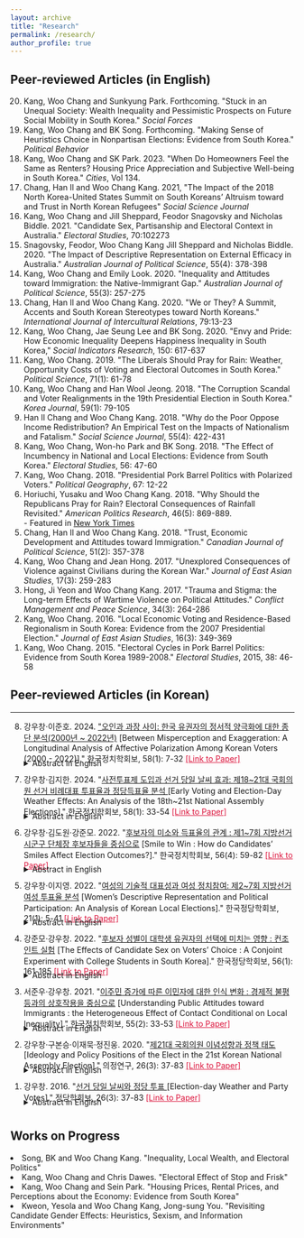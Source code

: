 ```yaml
---
layout: archive
title: "Research"
permalink: /research/
author_profile: true
---
```


## Peer-reviewed Articles (in English)
<ol start="20" reversed>
  <li>Kang, Woo Chang and Sunkyung Park. Forthcoming. "Stuck in an Unequal Society: Wealth Inequality and Pessimistic Prospects on Future Social Mobility in South Korea." <i>Social Forces</i></li>
  <li>Kang, Woo Chang and BK Song. Forthcoming. "Making Sense of Heuristics Choice in Nonpartisan Elections: Evidence from South Korea." <i>Political Behavior</i></li>
  <li>Kang, Woo Chang and SK Park. 2023. "When Do Homeowners Feel the Same as Renters? Housing Price Appreciation and Subjective Well-being in South Korea." <i>Cities</i>, Vol 134.</li>
  <li>Chang, Han Il and Woo Chang Kang. 2021, "The Impact of the 2018 North Korea-United States Summit on South Koreans’ Altruism toward and Trust in North Korean Refugees" <i>Social Science Journal</i></li>
  <li>Kang, Woo Chang and Jill Sheppard, Feodor Snagovsky and Nicholas Biddle. 2021. "Candidate Sex, Partisanship and Electoral Context in Australia." <i>Electoral Studies</i>, 70:102273</li>
  <li>Snagovsky, Feodor, Woo Chang Kang Jill Sheppard and Nicholas Biddle. 2020. "The Impact of Descriptive Representation on External Efficacy in Australia." <i>Australian Journal of Political Science</i>, 55(4): 378-398</li>
  <li>Kang, Woo Chang and Emily Look. 2020. "Inequality and Attitudes toward Immigration: the Native-Immigrant Gap." <i>Australian Journal of Political Science</i>, 55(3): 257-275</li>
  <li>Chang, Han Il and Woo Chang Kang. 2020. "We or They? A Summit, Accents and South Korean Stereotypes toward North Koreans." <i>International Journal of Intercultural Relations</i>, 79:13-23</li>
  <li>Kang, Woo Chang, Jae Seung Lee and BK Song. 2020. "Envy and Pride: How Economic Inequality Deepens Happiness Inequality in South Korea," <i>Social Indicators Research</i>, 150: 617-637</li>
  <li>Kang, Woo Chang. 2019. "The Liberals Should Pray for Rain: Weather, Opportunity Costs of Voting and Electoral Outcomes in South Korea." <i>Political Science</i>, 71(1): 61-78</li>
  <li>Kang, Woo Chang and Han Wool Jeong. 2018. "The Corruption Scandal and Voter Realignments in the 19th Presidential Election in South Korea." <i>Korea Journal</i>, 59(1): 79-105</li>
  <li>Han Il Chang and Woo Chang Kang. 2018. "Why do the Poor Oppose Income Redistribution? An Empirical Test on the Impacts of Nationalism and Fatalism." <i>Social Science Journal</i>, 55(4): 422-431</li>
  <li>Kang, Woo Chang, Won-ho Park and BK Song. 2018. "The Effect of Incumbency in National and Local Elections: Evidence from South Korea." <i>Electoral Studies</i>, 56: 47-60</li>
  <li>Kang, Woo Chang. 2018. "Presidential Pork Barrel Politics with Polarized Voters." <i>Political Geography</i>, 67: 12-22</li>
  <li>Horiuchi, Yusaku and Woo Chang Kang. 2018. "Why Should the Republicans Pray for Rain? Electoral Consequences of Rainfall Revisited." <i>American Politics Research</i>, 46(5): 869-889. <br> - Featured in <a href="https://goo.gl/pSs4Z6">New York Times</a></li>
  <li>Chang, Han Il and Woo Chang Kang. 2018. "Trust, Economic Development and Attitudes toward Immigration." <i>Canadian Journal of Political Science</i>, 51(2): 357-378</li>
  <li>Kang, Woo Chang and Jean Hong. 2017. "Unexplored Consequences of Violence against Civilians during the Korean War." <i>Journal of East Asian Studies</i>, 17(3): 259-283</li>
  <li>Hong, Ji Yeon and Woo Chang Kang. 2017. "Trauma and Stigma: the Long-term Effects of Wartime Violence on Political Attitudes." <i>Conflict Management and Peace Science</i>, 34(3): 264-286</li>
  <li>Kang, Woo Chang. 2016. "Local Economic Voting and Residence-Based Regionalism in South Korea: Evidence from the 2007 Presidential Election." <i>Journal of East Asian Studies</i>, 16(3): 349-369</li>
  <li>Kang, Woo Chang. 2015. "Electoral Cycles in Pork Barrel Politics: Evidence from South Korea 1989-2008." <i>Electoral Studies</i>, 2015, 38: 46-58</li>
</ol>

## Peer-reviewed Articles (in Korean)
--- 
<ol start="8" reversed>
<li>강우창&middot;이준호. 2024. <a href = "https://bit.ly/3xjV5DM">"오인과 과장 사이: 한국 유권자의 정서적 양극화에 대한 종단 분석(2000년 ~ 2022년)</a> [Between Misperception and Exaggeration: A Longitudinal Analysis of Affective Polarization Among Korean Voters (2000 - 2022)]." 한국정치학회보, 58(1): 7-32 <a href = "https://bit.ly/3xjV5DM" style="color: crimson;">[Link to Paper]</a></li>
<details>
    <summary style="margin-top: -10px; margin-bottom: 10px;">Abstract in English</summary>
    <p style="margin-left: 20px;margin-top: -10px">
      Despite concerns about the increasing affective polarization among Korean voters, there has been a lack of empirical evidence to support this claim. This study examines whether affective polarization as a 'process' is occurring among Korean voters, exploiting voter opinion polls from six National Assembly elections conducted since 2000. The analysis at both the aggregate and individual levels failed to find evidence that affective polarization is intensifying in Korea. At the aggregate level, both the partisan based polarization index and the Wagner polarization index which includes non-partisans, peaked in 2004, followed by a decreasing trend until 2016. There was an increase in emotional polarization between 2016 and 2020, but further analysis in 2022 revealed that this increase is not continuing. At the individual level, we reconfirmed the significant correlation between affective polarization and factors like strong partisan identity, ideological intensity, and perceptions of ideological polarization within parties; however, this study did not find evidence that these variables are exacerbating affective polarization.
    </p>
  </details>
<li>강우창&middot;김지한. 2024. "<a href = "https://bit.ly/3KK8KHm">사전투표제 도입과 선거 당일 날씨 효과: 제18~21대 국회의원 선거 비례대표 투표율과 정당득표율 분석 </a> [Early Voting and Election-Day Weather Effects: An Analysis of the 18th~21st National Assembly Elections]." 한국정치학회보, 58(1): 33-54 <a href = "https://bit.ly/3KK8KHm" style="color: crimson;">[Link to Paper]</a></li>
<details>
    <summary style="margin-top: -10px; margin-bottom: 10px;">Abstract in English</summary>
    <p style="margin-left: 20px;margin-top: -10px">
      Despite the widespread interest in the effects of weather on elections and the effects of the early voting system, how the early voting system affects the election-day weather effects remains as lacuna. This paper argues that the system mitigates the effects of election-day weather on election, by providing voters with the opportunity to avoid the weather-related costs of voting. An analysis of election-day precipitation and temperature data at the regional level and 18th-21st Korean legislative election results corroborates empirical evidence. The results show that election-day rain increased the vote share of liberal parties and decreased that of conservative parties when the early voting was not available, whereas these effects disappeared as the early voting system was introduced. Relatedly, the election-day rain increased the turnout of those aged 20-24 and decreased turnout of those over 50, whereas these effects vanished with the early voting system. The findings suggest that voters who are sensitive to the direct costs and opportunity costs of voting are taking advantage of the system, based on their anticipation of election-day weather.
    </p>
  </details>
<li>강우창&middot;김도원&middot;강준모. 2022. "<a href = "https://bit.ly/4cmR2Fx">후보자의 미소와 득표율의 관계 : 제1~7회 지방선거 시군구 단체장 후보자들을 중심으로</a> [Smile to Win : How do Candidates’ Smiles Affect Election Outcomes?]." 한국정치학회보, 56(4): 59-82 <a href = "https://bit.ly/4cmR2Fx" style="color: crimson;">[Link to Paper]</a></li>
<details>
    <summary style="margin-top: -10px; margin-bottom: 10px;">Abstract in English</summary>
    <p style="margin-left: 20px;margin-top: -10px">
      How do candidates’ appearance affect election outcomes? Under bounded rationality, voters use a variety of heuristics in their political decision-making. Previous studies have found mixed evidence on whether candidates' appearances, particularly their smiles, serve as heuristics and influence election outcomes. In this regard, this study investigates the effect of smiles on vote shares using election posters of candidates running in South Korean local elections. The candidate's smile, as measured by Microsoft Azure, increased the vote share by 1.5 to 2.6%p. The size and statistical significance of the smile effect varied depending on the electoral competitiveness and number of candidates. Overall, this study shows that candidates' smiles help them win votes in specific electoral contexts.
    </p>
  </details>
<li>강우창&middot;이지영. 2022. "<a href="https://bit.ly/3xmxfr4">여성의 기술적 대표성과 여성 정치참여: 제2~7회 지방선거 여성 투표율 분석</a> [Women’s Descriptive Representation and Political Participation: An Analysis of Korean Local Elections]." 한국정당학회보, 21(1): 5-41 <a href = "https://bit.ly/3xmxfr4" style="color: crimson;">[Link to Paper]</a></li>
<details>
    <summary style="margin-top: -10px; margin-bottom: 10px;">Abstract in English</summary>
    <p style="margin-left: 20px;margin-top: -10px">
      Underrepresentation of women in politics is a widely recognized problem in Korea, yet empirical studies on the effect of women’s descriptive representation on female political participation are nonexistent. This research analyzes the effect of the number of female candidates and electees during the 2nd~7th Korean local elections on female turnout, revealing that female turnout increased when more female candidates ran for office and more female candidates were elected in the previous election. According to an analysis based on age, the effect of increased female representation on female turnout is most profound amongst female voters in their late 20s to 40s but not as substantial for women in their early 20s or 50s and beyond. Based on results by elections, increased female turnout due to greater representation initially appeared in the 5th election, when mandatory gender quota laws were implemented. Moreover, the effect of the number of elected females on female turnout is larger than that of the number of female candidates. These results show that an increase in female candidates and electees can lead to an increase in women’s political participation.
    </p>
  </details>
<li>강준모&middot;강우창. 2022. "<a href="https://bit.ly/3xbq98S">후보자 성별이 대학생 유권자의 선택에 미치는 영향 : 컨조인트 실험</a> [The Effects of Candidate Sex on Voters’ Choice : A Conjoint Experiment with College Students in South Korea]." 한국정당학회보, 56(1): 161-185 <a href = "https://bit.ly/3xbq98S" style="color: crimson;">[Link to Paper]</a></li>
<details>
    <summary style="margin-top: -10px; margin-bottom: 10px;">Abstract in English</summary>
    <p style="margin-left: 20px;margin-top: -10px">
      How does the candidate's sex affect voters' choice? Previous studies in South Korea have shown that the candidate's sex does not affect voters' choice. However, the analysis of the observational data such as aggregated election outcomes or survey data is limited in examining the causal effect of a candidate's sex on voters' choice. The effect of candidate sex may be offset from each other when voters engage in the cosex voting, where male voters vote for male candidates and female voters vote for female candidates. The survey data analysis, on the other hand, suffers from the selection issue given that only a small number of qualified female candidates run for elections. In this sense, this study examines the causal effect of the candidate's sex on voters' choices through a conjoint experiment. The results suggest that cosex voting occurs among college students, which continued even after reflecting on the effects of political parties.
    </p>
  </details>

<li>서준우&middot;강우창. 2021. "<a href="https://bit.ly/4esLues">이주민 증가에 따른 이민자에 대한 인식 변화 : 경제적 불평등과의 상호작용을 중심으로</a> [Understanding Public Attitudes toward Immigrants : the Heterogeneous Effect of Contact Conditional on Local Inequality]." 한국정치학회보, 55(2): 33-53 <a href = "https://bit.ly/4esLues" style="color: crimson;">[Link to Paper]</a></li>
<details>
    <summary style="margin-top: -10px; margin-bottom: 10px;">Abstract in English</summary>
    <p style="margin-left: 20px;margin-top: -10px">
      The immigration level in Korea has been increasing amidst worsening individual attitudes toward immigrants. Does this mean that the increase in immigration levels leads to a negative public attitude toward immigrants? Intergroup Contact Theory supposes that a larger migrant population leads to positive attitudes: frequent contact alleviates intergroup prejudice and improves relations. This paper suggests that there can be both 'good contact' or 'bad contact' depending on local contextual characteristics, such as inequality. This paper reviews the effect of local economic inequality and local immigrant stock on public attitudes by matching the Seoul Survey dataset(2010-2017) with originally generated local economic inequality levels. With a multi-level time-series data of twenty-five local level districts, six-year spans, and 274,514 individual observations, we find that local districts with larger immigrant populations and lower inequality levels are more likely to exhibit positive attitudes, and the positive effect of the immigrant population on public attitudes diminishes as the inequality level increases. These findings suggest that the deteriorating net level of public attitudes toward immigrants is attributable to economic inequality rather than the size of the immigrant population.
    </p>
  </details>
<li>강우창&middot;구본승&middot;이재묵&middot;정진웅. 2020. "<a href="https://bit.ly/3VKi8Ru">제21대 국회의원 이념성향과 정책 태도 </a> [Ideology and Policy Positions of the Elect in the 21st Korean National Assembly Election]." 의정연구, 26(3): 37-83 <a href = "https://bit.ly/3VKi8Ru" style="color: crimson;">[Link to Paper]</a></li>
<details>
    <summary style="margin-top: -10px; margin-bottom: 10px;">Abstract in English</summary>
    <p style="margin-left: 20px;margin-top: -10px">
      This paper presents the results of ‘The Survey on the 21st National Assembly members’ conducted by the Korean Association of Party Studies (KAPS) and the Hankyoreh following the 21st Korean National Assembly Election. Since the 16th Korean National Assembly Election, the KAPS has surveyed the candidates and/or the elected regarding their views on major policy issues and perceived self-ideology, which has contributed to our understanding of overtime changes in ideology of political parties in South Korea and their members. This year’s survey includes 21 questions on the four major policy issue areas including foreign policy, economy, social issues and cultural issues as well as their perceived ideology. Among the 300 elected, 197 participated in the survey. The results suggest that the Justice Party is most liberal, the United Future Party is most conservative, and the Democratic Party is in the middle on average in terms of issue preference and perceived ideology. Compared to the preceding National Assembly, the partisan gap continues to appear salient in foreign policy, economy, and the cultural issues. In contrast, the gap narrows down in the social issues because the members of the Democratic Party embrace more conservative preference. It is noteworthy to examine whether this shift leads to cooperative decision making on social policies between liberal and conservative parties in the upcoming National Assembly. The composite policy preference index of individual assembly members, on the other hand, shows significant difference among members of different parties. Political parties in South Korea has evolved from a group of people from the same region into a group of people with distinctive policy preferences.
    </p>
  </details>
<li>강우창. 2016. "<a href="https://bit.ly/3zfNgiX">선거 당일 날씨와 정당 투표 </a> [Election-day Weather and Party Votes]." 정당학회보, 26(3): 37-83 <a href = "https://bit.ly/3zfNgiX" style="color: crimson;">[Link to Paper]</a></li>
<details>
    <summary style="margin-top: -10px; margin-bottom: 10px;">Abstract in English</summary>
    <p style="margin-left: 20px;margin-top: -10px">
      This paper analyzes the election-day weather effects on turnout and electoral outcomes in South Korea. Existing studies on the importance of election-day weather from developed western democracies generally consider poor weather an additional cost in the voting calculus, which reduces turnout. In this paper, I claim that we need to take the opportunity cost of voting into account in the country like South Korea, where an election-day is designated as a special holiday. Voters who plan leisure activities on the election-day are more likely to turn out in bad weather than in good weather. Given that young people often have stronger preference to leisure activities and affinities with liberal parties, moreover, bad weather in an election-day results in more favorable electoral outcomes to liberal parties than conservative parties. An analysis of three legislative elections since 2004 shows that rainfall increases the number of votes for liberal parties, but decreases the number of votes for conservative parties. However, rainfall does not produce any significant change in turnout because the changes in votes between liberal parties and conservatives parties cancel out each other.
    </p>
  </details>
  </ol>

## Works on Progress 
<li>Song, BK and Woo Chang Kang. "Inequality, Local Wealth, and Electoral Politics"</li>
<li>Kang, Woo Chang and Chris Dawes. "Electoral Effect of Stop and Frisk"</li>
<li>Kang, Woo Chang and Sein Park. "Housing Prices, Rental Prices, and Perceptions about the Economy: Evidence from South Korea"</li>
<li>Kweon, Yesola and Woo Chang Kang, Jong-sung You. "Revisiting Candidate Gender Effects: Heuristics, Sexism, and Information Environments"</li>




